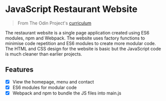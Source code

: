 # JavaScript Restaurant Website

> From The Odin Project's [curriculum](https://www.theodinproject.com/courses/javascript/lessons/restaurant-page)

The restaurant website is a single page application created using ES6 modules, npm and Webpack. The website uses factory functions to minimise code repetition and ES6 modules to create more modular code. The HTML and CSS design for the website is basic but the JavaScript code is much cleaner than earlier projects.


## Features

- [x] View the homepage, menu and contact
- [x] ES6 modules for modular code
- [x] Webpack and npm to bundle the JS files into main.js
